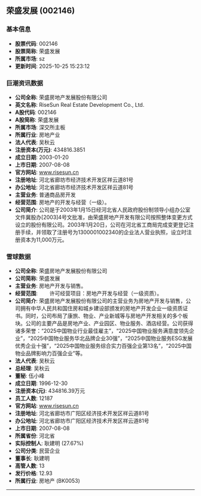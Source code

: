 ## 荣盛发展 (002146)

### 基本信息

- **股票代码**: 002146
- **股票简称**: 荣盛发展
- **所属市场**: sz
- **更新时间**: 2025-10-25 15:23:12

### 巨潮资讯数据

- **公司全称**: 荣盛房地产发展股份有限公司
- **英文名称**: RiseSun Real Estate Development Co., Ltd.
- **A股代码**: 002146
- **A股简称**: 荣盛发展
- **所属市场**: 深交所主板
- **所属行业**: 房地产业
- **法人代表**: 吴秋云
- **注册资本(万元)**: 434816.3851
- **成立日期**: 2003-01-20
- **上市日期**: 2007-08-08
- **官方网站**: www.risesun.cn
- **注册地址**: 河北省廊坊市经济技术开发区祥云道81号
- **办公地址**: 河北省廊坊市经济技术开发区祥云道81号
- **主营业务**: 普通商品房开发
- **经营范围**: 房地产的开发与经营（一级）。
- **公司简介**: 公司是于2003年1月15日经河北省人民政府股份制领导小组办公室文件冀股办[2003]4号文批准，由荣盛房地产开发有限公司按照整体变更方式设立的股份有限公司。2003年1月20日，公司在河北省工商局完成变更登记注册手续，并领取了注册号为1300001002340的企业法人营业执照，设立时注册资本为11,000万元。

### 雪球数据

- **公司全称**: 荣盛房地产发展股份有限公司
- **公司简称**: 荣盛发展
- **主营业务**: 房地产开发与销售。
- **经营范围**: 　　许可经营项目：房地产开发与经营（一级资质）。
- **公司简介**: 荣盛房地产发展股份有限公司的主营业务为房地产开发与销售，公司拥有中华人民共和国住房和城乡建设部颁发的房地产开发企业一级资质证书。同时，公司布局了康旅、物业、产业新城等与房地产开发相关的多个板块。公司的主要产品是房地产业、产业园区、物业服务、酒店经营。公司获得诸多荣誉：“2025中国物业行业最佳雇主”，“2025中国物业服务满意度领先企业”，“2025中国物业服务华北品牌企业30强”，“2025中国物业服务ESG发展优秀企业十强”，“2025中国物业服务综合实力百强企业第13名”，“2025中国物业品牌影响力百强企业”等。
- **法人代表**: 吴秋云
- **总经理**: 吴秋云
- **董秘**: 伍小峰
- **成立日期**: 1996-12-30
- **注册资本(元)**: 434816.39万元
- **员工人数**: 12187
- **官方网站**: www.risesun.cn
- **注册地址**: 河北省廊坊市广阳区经济技术开发区祥云道81号
- **办公地址**: 河北省廊坊市广阳区经济技术开发区祥云道81号
- **上市日期**: 2007-08-08
- **所属省份**: 河北省
- **实际控制人**: 耿建明 (27.67%)
- **公司分类**: 民营企业
- **董事长**: 耿建明
- **高管人数**: 13
- **发行价格**: 12.93
- **所属行业**: 房地产 (BK0053)

---